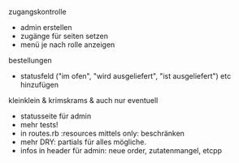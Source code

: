 zugangskontrolle
- admin erstellen
- zugänge für seiten setzen
- menü je nach rolle anzeigen

bestellungen
- statusfeld ("im ofen", "wird ausgeliefert", "ist ausgeliefert") etc hinzufügen

kleinklein & krimskrams & auch nur eventuell
- statusseite für admin
- mehr tests!
- in routes.rb :resources mittels only: beschränken
- mehr DRY: partials für alles mögliche.
- infos in header für admin: neue order, zutatenmangel, etcpp
